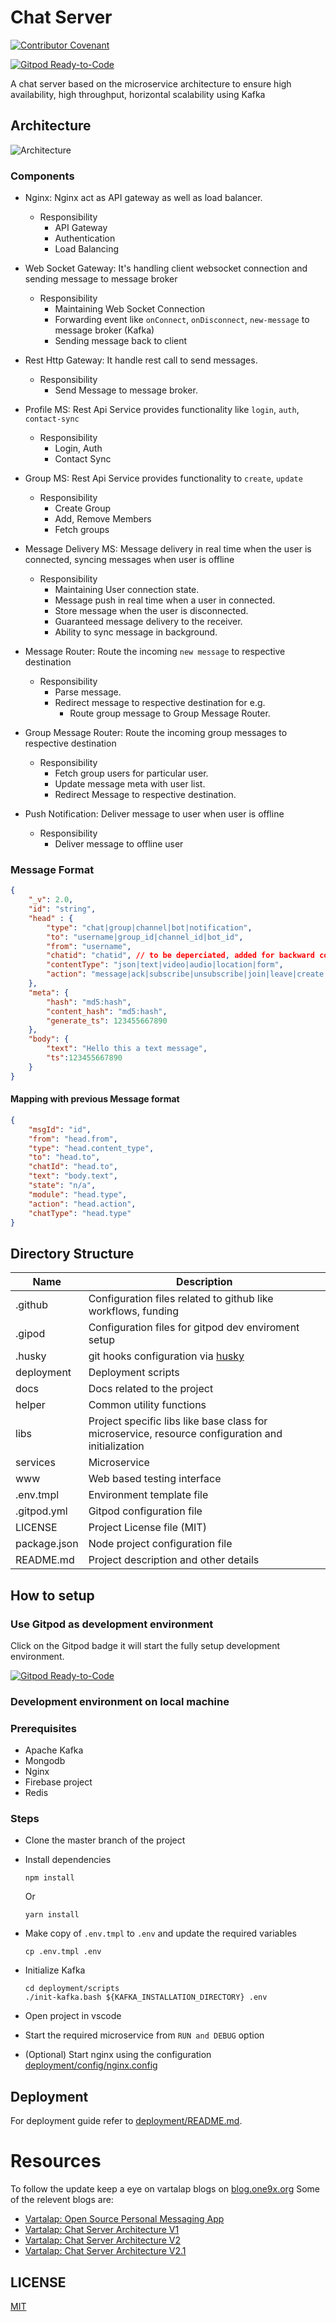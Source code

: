 # Chat Server
[![Contributor Covenant](https://img.shields.io/badge/Contributor%20Covenant-2.1-4baaaa.svg)](code_of_conduct.md)

[![Gitpod Ready-to-Code](https://img.shields.io/badge/Gitpod-Ready--to--Code-blue?logo=gitpod)](https://gitpod.io/#https://github.com/ramank775/chat-server) 

A chat server based on the microservice architecture to ensure high availability, high throughput, horizontal scalability using Kafka

## Architecture
![Architecture](docs/Architecture.png)

### Components
- Nginx: Nginx act as API gateway as well as load balancer.
    - Responsibility
        - API Gateway
        - Authentication
        - Load Balancing
  
- Web Socket Gateway: It's handling client websocket connection and sending message to message broker
    - Responsibility
        - Maintaining Web Socket Connection
        - Forwarding event like `onConnect`, `onDisconnect`, `new-message` to message broker (Kafka)
        - Sending message back to client

- Rest Http Gateway: It handle rest call to send messages.
    - Responsibility
        - Send Message to message broker.

- Profile MS: Rest Api Service provides functionality like `login`, `auth`, `contact-sync` 
    - Responsibility
        - Login, Auth
        - Contact Sync

- Group MS: Rest Api Service provides functionality to `create`, `update`
    - Responsibility
        - Create Group
        - Add, Remove Members
        - Fetch groups

- Message Delivery MS: Message delivery in real time when the user is connected, syncing messages when user is offline
    - Responsibility
       - Maintaining User connection state.
       - Message push in real time when a user in connected.
       - Store message when the user is disconnected.
       - Guaranteed message delivery to the receiver.
       - Ability to sync message in background.

- Message Router: Route the incoming `new message` to respective destination
    - Responsibility
        - Parse message.
        - Redirect message to respective destination for e.g.
            - Route group message to Group Message Router.

- Group Message Router: Route the incoming group messages to respective destination
    - Responsibility
        - Fetch group users for particular user.
        - Update message meta with user list.
        - Redirect Message to respective destination.

- Push Notification: Deliver message to user when user is offline
    - Responsibility
        - Deliver message to offline user

### Message Format

```json
{
    "_v": 2.0,
    "id": "string",
    "head" : {
        "type": "chat|group|channel|bot|notification",
        "to": "username|group_id|channel_id|bot_id",
        "from": "username",
        "chatid": "chatid", // to be deperciated, added for backward comptibility only
        "contentType": "json|text|video|audio|location|form",
        "action": "message|ack|subscribe|unsubscribe|join|leave|create|add-member|remove-member"
    },
    "meta": {
        "hash": "md5:hash",
        "content_hash": "md5:hash",
        "generate_ts": 123455667890
    },
    "body": {
        "text": "Hello this a text message",
        "ts":123455667890
    }
}
```

#### Mapping with previous Message format

```json
{
    "msgId": "id",
    "from": "head.from",
    "type": "head.content_type",
    "to": "head.to",
    "chatId": "head.to",
    "text": "body.text",
    "state": "n/a",
    "module": "head.type",
    "action": "head.action",
    "chatType": "head.type"
}
```

## Directory Structure

| Name |  Description |
| ---- |  ----------- |
| .github | Configuration files related to github like workflows, funding |
| .gipod | Configuration files for gitpod dev enviroment setup |
| .husky | git hooks configuration via [husky](https://typicode.github.io/husky) |
| deployment | Deployment scripts |
| docs | Docs related to the project |
| helper | Common utility functions |
| libs | Project specific libs like base class for microservice, resource configuration and initialization |
| services | Microservice |
| www | Web based testing interface |
| .env.tmpl | Environment template file |
| .gitpod.yml | Gitpod configuration file |
| LICENSE | Project License file (MIT) |
| package.json | Node project configuration file |
| README.md | Project description and other details |

## How to setup

### Use Gitpod as development environment
Click on the Gitpod badge it will start the fully setup development environment.

 [![Gitpod Ready-to-Code](https://img.shields.io/badge/Gitpod-Ready--to--Code-blue?logo=gitpod)](https://gitpod.io/#https://github.com/ramank775/chat-server) 

### Development environment on local machine

### Prerequisites
- Apache Kafka
- Mongodb
- Nginx
- Firebase project 
- Redis

### Steps
- Clone the master branch of the project
- Install dependencies

    ``` 
    npm install 
    ```
    Or 
    ``` 
    yarn install 
    ```
- Make copy of `.env.tmpl` to `.env` and update the required variables
    ```
    cp .env.tmpl .env
    ```
- Initialize Kafka 
    ```
    cd deployment/scripts
    ./init-kafka.bash ${KAFKA_INSTALLATION_DIRECTORY} .env
    ```
- Open project in vscode
- Start the required microservice from `RUN and DEBUG` option
- (Optional) Start nginx using the configuration [deployment/config/nginx.config](./deployment/config/nginx.dev.config)




## Deployment
For deployment guide refer to [deployment/README.md](./deployment/README.md).
# Resources
To follow the update keep a eye on vartalap blogs on [blog.one9x.org](https://blog.one9x.org)
Some of the relevent blogs are:
- [Vartalap: Open Source Personal Messaging App](https://blog.one9x.org/vartalap/2021/04/04/vartalap-personal-messaging-app.html)
- [Vartalap: Chat Server Architecture V1](https://blog.one9x.org/vartalap/2021/04/10/vartalap-chat-server-architecture.html)
- [Vartalap: Chat Server Architecture V2](https://blog.one9x.org/vartalap/2021/05/22/vartalap-chat-server-architecture-v2.html)
- [Vartalap: Chat Server Architecture V2.1](https://blog.one9x.org/vartalap/2021/06/26/vartalap-chat-server-architecture-v2-1.html)
## LICENSE
 [MIT](./LICENSE)
